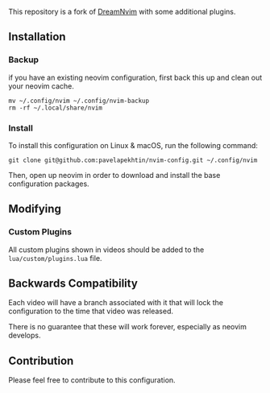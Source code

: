 This repository is a fork of [DreamNvim](https://github.com/dreamsofcode-io/DreamNvim) with some additional plugins.

## Installation

### Backup

if you have an existing neovim configuration, first back this up and clean out your neovim cache.

```
mv ~/.config/nvim ~/.config/nvim-backup
rm -rf ~/.local/share/nvim
```

### Install

To install this configuration on Linux & macOS, run the following command:

```
git clone git@github.com:pavelapekhtin/nvim-config.git ~/.config/nvim
```

Then, open up neovim in order to download and install the base configuration packages.

## Modifying

### Custom Plugins

All custom plugins shown in videos should be added to the `lua/custom/plugins.lua` file.

## Backwards Compatibility

Each video will have a branch associated with it that will lock the configuration to the time that video was released. 

There is no guarantee that these will work forever, especially as neovim develops.

## Contribution

Please feel free to contribute to this configuration.
